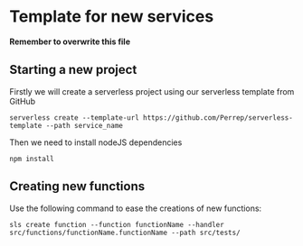 # Template for new services

**Remember to overwrite this file**

## Starting a new project 
Firstly we will create a serverless project using our serverless template from GitHub
```
serverless create --template-url https://github.com/Perrep/serverless-template --path service_name
```

Then we need to install nodeJS dependencies
```
npm install
```


## Creating new functions
Use the following command to ease the creations of new functions:

``` 
sls create function --function functionName --handler src/functions/functionName.functionName --path src/tests/
```

